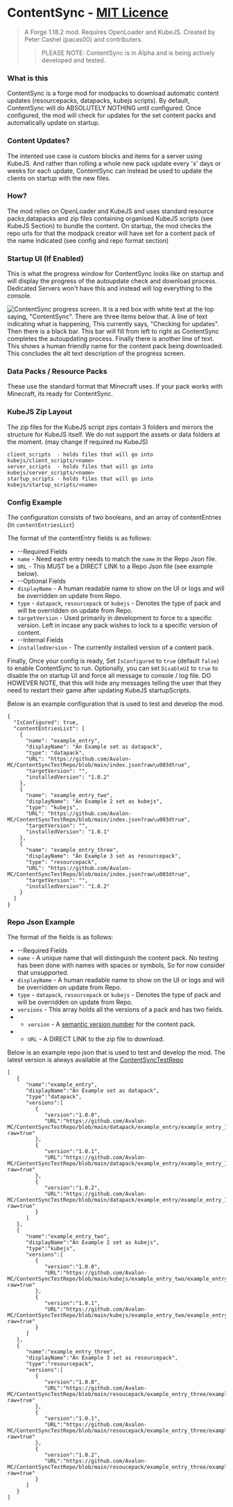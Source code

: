 
# ContentSync - [MIT Licence](https://github.com/Avalon-MC/ContentSync/blob/main/LICENSE)
> A Forge 1.18.2 mod. Requires OpenLoader and KubeJS. Created by Peter Cashel (pacas00) and contributers.
>> PLEASE NOTE: ContentSync is in Alpha and is being actively developed and tested.

### What is this

ContentSync is a forge mod for modpacks to download automatic content updates (resourcepacks, datapacks, kubejs scripts). By default, ContentSync will do ABSOLUTELY NOTHING until configured.
Once configured, the mod will check for updates for the set content packs and automatically update on startup.

### Content Updates?
The intented use case is custom blocks and items for a server using KubeJS. And rather than rolling a whole new pack update every 'x' days or weeks for each update, ContentSync can instead be used to update the clients on startup with the new files. 

### How?
The mod relies on OpenLoader and KubeJS and uses standard resource packs,datapacks and zip files containing organised KubeJS scripts (see KubeJS Section) to bundle the content. On startup, the mod checks the repo urls for that the modpack creator will have set for a content pack of the name indicated (see config and repo format section)

### Startup UI (If Enabled)
This is what the progress window for ContentSync looks like on startup and will display the progress of the autoupdate check and download process.
Dedicated Servers won't have this and instead will log everything to the console.

![ContentSync progress screen. It is a red box with white text at the top saying, "ContentSync". There are three items below that. A line of text indicating what is happening, This currently says, "Checking for updates". Then there is a black bar. This bar will fill from left to right as ContentSync completes the autoupdating process. Finally there is another line of text. This shows a human friendly name for the content pack being downloaded. This concludes the alt text description of the progress screen.](https://cdn.discordapp.com/attachments/822105402372128798/1030920442942337124/unknown.png "ContentSync progress screen.")

### Data Packs / Resource Packs
These use the standard format that Minecraft uses. If your pack works with Minecraft, its ready for ContentSync.

### KubeJS Zip Layout
The zip files for the KubeJS script zips contain 3 folders and mirrors the structure for KubeJS itself.
We do not support the assets or data folders at the moment. (may change if required nu KubeJS)
```
client_scripts  - holds files that will go into kubejs/client_scripts/<name>
server_scripts  - holds files that will go into kubejs/server_scripts/<name>
startup_scripts - holds files that will go into kubejs/startup_scripts/<name>
```

### Config Example

The configuration consists of two booleans, and an array of contentEntries (in `contentEntriesList`)

The format of the contentEntry fields is as follows:
* --Required Fields
* `name` - Need each entry needs to match the `name` in the Repo Json file. 
* `URL` - This MUST be a DIRECT LINK to a Repo Json file (see example below).
* --Optional Fields
* `displayName` - A human readable name to show on the UI or logs and will be overridden on update from Repo.
* `type` - `datapack`, `resourcepack` or `kubejs` - Denotes the type of pack and will be overridden on update from Repo.
 * `targetVersion` - Used primarily in development to force to a specific version. Left in incase any pack wishes to lock to a specific version of content.
* --Internal Fields
* `installedVersion` - The currently installed version of a content pack.

Finally, Once your config is ready, Set `IsConfigured` to `true` (default `false`) to enable ContentSync to run.
Optionally, you can set `DisableUI` to `true` to disable the on startup UI and force all message to console / log file. DO HOWEVER NOTE, that this will hide any messages telling the user that they need to restart their game after updating KubeJS startupScripts.

Below is an example configuration that is used to test and develop the mod.
```
{
  "IsConfigured": true,
  "contentEntriesList": [
    {
      "name": "example_entry",
      "displayName": "An Example set as datapack",
      "type": "datapack",
      "URL": "https://github.com/Avalon-MC/ContentSyncTestRepo/blob/main/index.json?raw\u003dtrue",
      "targetVersion": "",
      "installedVersion": "1.0.2"
    },
    {
      "name": "example_entry_two",
      "displayName": "An Example 2 set as kubejs",
      "type": "kubejs",
      "URL": "https://github.com/Avalon-MC/ContentSyncTestRepo/blob/main/index.json?raw\u003dtrue",
      "targetVersion": "",
      "installedVersion": "1.0.1"
    },
    {
      "name": "example_entry_three",
      "displayName": "An Example 3 set as resourcepack",
      "type": "resourcepack",
      "URL": "https://github.com/Avalon-MC/ContentSyncTestRepo/blob/main/index.json?raw\u003dtrue",
      "targetVersion": "",
      "installedVersion": "1.0.2"
    }
  ]
}
```


### Repo Json Example
The format of the fields is as follows:
* --Required Fields
* `name` - A unique name that will distinguish the content pack. No testing has been done with names with spaces or symbols, So for now consider that unsupported.
* `displayName` - A human readable name to show on the UI or logs and will be overridden on update from Repo.
* `type` - `datapack`, `resourcepack` or `kubejs` - Denotes the type of pack and will be overridden on update from Repo.
 * `versions` - This array holds all the versions of a pack and has two fields.
 *  * `version` - A [semantic version number](https://semver.org) for the content pack.
 *  * `URL` - A DIRECT LINK to the zip file to download.


Below is an example repo json that is used to test and develop the mod. The latest version is always available at the [ContentSyncTestRepo](https://github.com/Avalon-MC/ContentSyncTestRepo)
```
[
   {
      "name":"example_entry",
      "displayName":"An Example set as datapack",
	  "type":"datapack",
      "versions":[
         {
            "version":"1.0.0",
            "URL":"https://github.com/Avalon-MC/ContentSyncTestRepo/blob/main/datapack/example_entry/example_entry_1.0.0.zip?raw=true"
         },
         {
            "version":"1.0.1",
            "URL":"https://github.com/Avalon-MC/ContentSyncTestRepo/blob/main/datapack/example_entry/example_entry_1.0.1.zip?raw=true"
         },
         {
            "version":"1.0.2",
            "URL":"https://github.com/Avalon-MC/ContentSyncTestRepo/blob/main/datapack/example_entry/example_entry_1.0.2.zip?raw=true"
         }
      ]
   },
   {
      "name":"example_entry_two",
      "displayName":"An Example 2 set as kubejs",
	  "type":"kubejs",
      "versions":[
         {
            "version":"1.0.0",
            "URL":"https://github.com/Avalon-MC/ContentSyncTestRepo/blob/main/kubejs/example_entry_two/example_entry_two_1.0.0.zip?raw=true"
         },
         {
            "version":"1.0.1",
            "URL":"https://github.com/Avalon-MC/ContentSyncTestRepo/blob/main/kubejs/example_entry_two/example_entry_two_1.0.1.zip?raw=true"
         }
      ]
   },
   {
      "name":"example_entry_three",
      "displayName":"An Example 3 set as resourcepack",
	  "type":"resourcepack",
      "versions":[
         {
            "version":"1.0.0",
            "URL":"https://github.com/Avalon-MC/ContentSyncTestRepo/blob/main/resoucepack/example_entry_three/example_entry_three_1.0.0.zip?raw=true"
         },
         {
            "version":"1.0.1",
            "URL":"https://github.com/Avalon-MC/ContentSyncTestRepo/blob/main/resoucepack/example_entry_three/example_entry_three_1.0.1.zip?raw=true"
         },
         {
            "version":"1.0.2",
            "URL":"https://github.com/Avalon-MC/ContentSyncTestRepo/blob/main/resoucepack/example_entry_three/example_entry_three_1.0.2.zip?raw=true"
         }
      ]
   }
]
```
